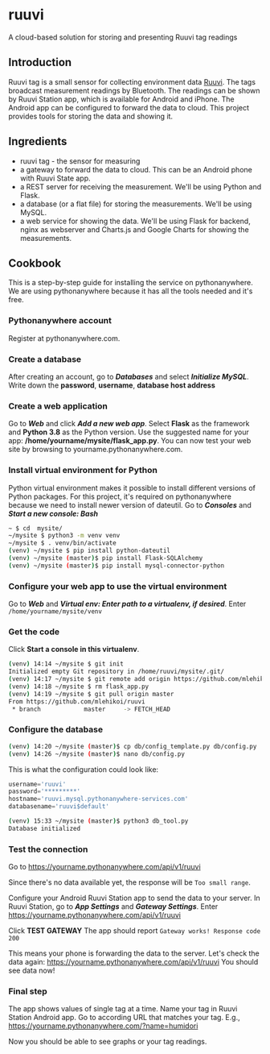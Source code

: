 # ruuvi
A cloud-based solution for storing and presenting Ruuvi tag readings

## Introduction
Ruuvi tag is a small sensor for collecting environment data [Ruuvi](www.ruuvi.com).
The tags broadcast measurement readings by Bluetooth.
The readings can be shown by Ruuvi Station app, which is available for Android and iPhone.
The Android app can be configured to forward the data to cloud.
This project provides tools for storing the data and showing it.

## Ingredients
- ruuvi tag - the sensor for measuring
- a gateway to forward the data to cloud. This can be an Android phone with Ruuvi State app.
- a REST server for receiving the measurement. We'll be using Python and Flask.
- a database (or a flat file) for storing the measurements. We'll be using MySQL.
- a web service for showing the data. We'll be using Flask for backend, nginx as webserver and Charts.js and Google Charts for showing the measurements.

## Cookbook
This is a step-by-step guide for installing the service on pythonanywhere. We are using pythonanywhere because it has all the tools needed and it's free.

### Pythonanywhere account
Register at pythonanywhere.com.

### Create a database
After creating an account, go to ***Databases*** and select ***Initialize MySQL***. Write down the **password**, **username**, **database host address**

### Create a web application
Go to ***Web*** and click ***Add a new web app***.
Select **Flask** as the framework and **Python 3.8** as the Python version.
Use the suggested name for your app: **/home/yourname/mysite/flask_app.py**.
You can now test your web site by browsing to yourname.pythonanywhere.com.

### Install virtual environment for Python
Python virtual environment makes it possible to install different versions of Python packages.
For this project, it's required on pythonanywhere because we need to install newer version of dateutil.
Go to ***Consoles*** and ***Start a new console: Bash***

```bash
~ $ cd  mysite/
~/mysite $ python3 -m venv venv
~/mysite $ . venv/bin/activate
(venv) ~/mysite $ pip install python-dateutil
(venv) ~/mysite (master)$ pip install Flask-SQLAlchemy
(venv) ~/mysite (master)$ pip install mysql-connector-python
```

### Configure your web app to use the virtual environment
Go to ***Web*** and ***Virtual env: Enter path to a virtualenv, if desired***.
Enter `/home/yourname/mysite/venv`

### Get the code
Click **Start a console in this virtualenv**.
```bash
(venv) 14:14 ~/mysite $ git init
Initialized empty Git repository in /home/ruuvi/mysite/.git/
(venv) 14:17 ~/mysite $ git remote add origin https://github.com/mlehikoi/ruuvi.git
(venv) 14:18 ~/mysite $ rm flask_app.py                                                  
(venv) 14:19 ~/mysite $ git pull origin master
From https://github.com/mlehikoi/ruuvi
 * branch            master     -> FETCH_HEAD
```

### Configure the database
```bash
(venv) 14:20 ~/mysite (master)$ cp db/config_template.py db/config.py
(venv) 14:26 ~/mysite (master)$ nano db/config.py
```
This is what the configuration could look like:
```python
username='ruuvi'
password='*********'
hostname='ruuvi.mysql.pythonanywhere-services.com'
databasename='ruuvi$default'
```
```bash
(venv) 15:33 ~/mysite (master)$ python3 db_tool.py 
Database initialized
```

### Test the connection

Go to https://yourname.pythonanywhere.com/api/v1/ruuvi

Since there's no data available yet, the response will be `Too small range`.

Configure your Android Ruuvi Station app to send the data to your server.
In Ruuvi Station, go to ***App Settings*** and ***Gateway Settings***.
Enter https://yourname.pythonanywhere.com/api/v1/ruuvi

Click **TEST GATEWAY**
The app should report `Gateway works! Response code 200`

This means your phone is forwarding the data to the server.
Let's check the data again: https://yourname.pythonanywhere.com/api/v1/ruuvi
You should see data now!

### Final step

The app shows values of single tag at a time.
Name your tag in Ruuvi Station Android app.
Go to according URL that matches your tag.
E.g., https://yourname.pythonanywhere.com/?name=humidori

Now you should be able to see graphs or your tag readings.